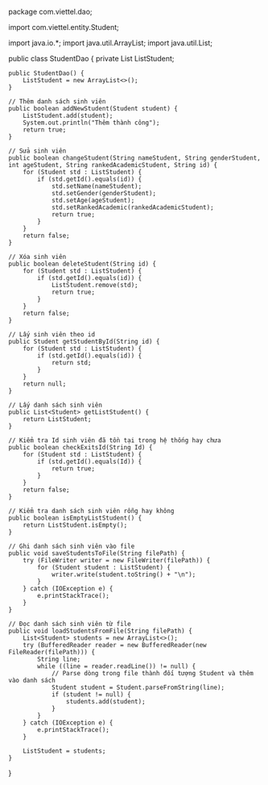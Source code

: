 package com.viettel.dao;

import com.viettel.entity.Student;

import java.io.*;
import java.util.ArrayList;
import java.util.List;

public class StudentDao {
    private List<Student> ListStudent;

    public StudentDao() {
        ListStudent = new ArrayList<>();
    }

    // Thêm danh sách sinh viên
    public boolean addNewStudent(Student student) {
        ListStudent.add(student);
        System.out.println("Thêm thành công");
        return true;
    }

    // Sửa sinh viên
    public boolean changeStudent(String nameStudent, String genderStudent, int ageStudent, String rankedAcademicStudent, String id) {
        for (Student std : ListStudent) {
            if (std.getId().equals(id)) {
                std.setName(nameStudent);
                std.setGender(genderStudent);
                std.setAge(ageStudent);
                std.setRankedAcademic(rankedAcademicStudent);
                return true;
            }
        }
        return false;
    }

    // Xóa sinh viên
    public boolean deleteStudent(String id) {
        for (Student std : ListStudent) {
            if (std.getId().equals(id)) {
                ListStudent.remove(std);
                return true;
            }
        }
        return false;
    }

    // Lấy sinh viên theo id
    public Student getStudentById(String id) {
        for (Student std : ListStudent) {
            if (std.getId().equals(id)) {
                return std;
            }
        }
        return null;
    }

    // Lấy danh sách sinh viên
    public List<Student> getListStudent() {
        return ListStudent;
    }

    // Kiểm tra Id sinh viên đã tồn tại trong hệ thống hay chưa
    public boolean checkExitsId(String Id) {
        for (Student std : ListStudent) {
            if (std.getId().equals(Id)) {
                return true;
            }
        }
        return false;
    }

    // Kiểm tra danh sách sinh viên rỗng hay không
    public boolean isEmptyListStudent() {
        return ListStudent.isEmpty();
    }

    // Ghi danh sách sinh viên vào file
    public void saveStudentsToFile(String filePath) {
        try (FileWriter writer = new FileWriter(filePath)) {
            for (Student student : ListStudent) {
                writer.write(student.toString() + "\n");
            }
        } catch (IOException e) {
            e.printStackTrace();
        }
    }

    // Đọc danh sách sinh viên từ file
    public void loadStudentsFromFile(String filePath) {
        List<Student> students = new ArrayList<>();
        try (BufferedReader reader = new BufferedReader(new FileReader(filePath))) {
            String line;
            while ((line = reader.readLine()) != null) {
                // Parse dòng trong file thành đối tượng Student và thêm vào danh sách
                Student student = Student.parseFromString(line);
                if (student != null) {
                    students.add(student);
                }
            }
        } catch (IOException e) {
            e.printStackTrace();
        }

        ListStudent = students;
    }
}
